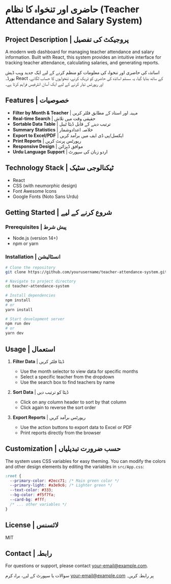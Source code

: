 # حاضری اور تنخواہ کا نظام (Teacher Attendance and Salary System)

## Project Description | پروجیکٹ کی تفصیل

A modern web dashboard for managing teacher attendance and salary information. Built with React, this system provides an intuitive interface for tracking teacher attendance, calculating salaries, and generating reports.

اساتذہ کی حاضری اور تنخواہ کی معلومات کو منظم کرنے کے لیے ایک جدید ویب ڈیش بورڈ۔ React کے ساتھ بنایا گیا، یہ سسٹم اساتذہ کی حاضری کو ٹریک کرنے، تنخواہوں کا حساب لگانے، اور رپورٹس تیار کرنے کے لیے ایک آسان انٹرفیس فراہم کرتا ہے۔

## Features | خصوصیات

- **Filter by Month & Teacher** | مہینہ اور استاد کے مطابق فلٹر کریں
- **Real-time Search** | حقیقی وقت میں تلاش
- **Sortable Data Table** | ترتیب دینے کے قابل ڈیٹا ٹیبل
- **Summary Statistics** | خلاصہ اعدادوشمار
- **Export to Excel/PDF** | ایکسل/پی ڈی ایف میں برآمد کریں
- **Print Reports** | رپورٹس پرنٹ کریں
- **Responsive Design** | موافق ڈیزائن
- **Urdu Language Support** | اردو زبان کی سپورٹ

## Technology Stack | ٹیکنالوجی سٹیک

- React
- CSS (with neumorphic design)
- Font Awesome Icons
- Google Fonts (Noto Sans Urdu)

## Getting Started | شروع کرنے کے لیے

### Prerequisites | پیش شرط

- Node.js (version 14+)
- npm or yarn

### Installation | انسٹالیشن

```bash
# Clone the repository
git clone https://github.com/yourusername/teacher-attendance-system.git

# Navigate to project directory
cd teacher-attendance-system

# Install dependencies
npm install
# or
yarn install

# Start development server
npm run dev
# or
yarn dev
```

## Usage | استعمال

1. **Filter Data** | ڈیٹا فلٹر کریں
   - Use the month selector to view data for specific months
   - Select a specific teacher from the dropdown
   - Use the search box to find teachers by name

2. **Sort Data** | ڈیٹا کو ترتیب دیں
   - Click on any column header to sort by that column
   - Click again to reverse the sort order

3. **Export Reports** | رپورٹس برآمد کریں
   - Use the action buttons to export data to Excel or PDF
   - Print reports directly from the browser

## Customization | حسب ضرورت تبدیلیاں

The system uses CSS variables for easy theming. You can modify the colors and other design elements by editing the variables in `src/App.css`:

```css
:root {
  --primary-color: #2ecc71; /* Main green color */
  --primary-light: #a3e9c6; /* Lighter green */
  --text-color: #333;
  --bg-color: #f5f7fa;
  --card-bg: #fff;
  /* ... other variables */
}
```

## License | لائسنس

MIT

## Contact | رابطہ

For questions or support, please contact [your-email@example.com](mailto:your-email@example.com).

سوالات یا سپورٹ کے لیے، براہ کرم [your-email@example.com](mailto:your-email@example.com) پر رابطہ کریں۔
